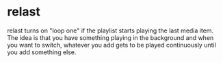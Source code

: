 # relast

relast turns on "loop one" if the playlist starts playing
the last media item. The idea is that you have something playing
in the background and when you want to switch, whatever you add
gets to be played continuously until you add something else.

